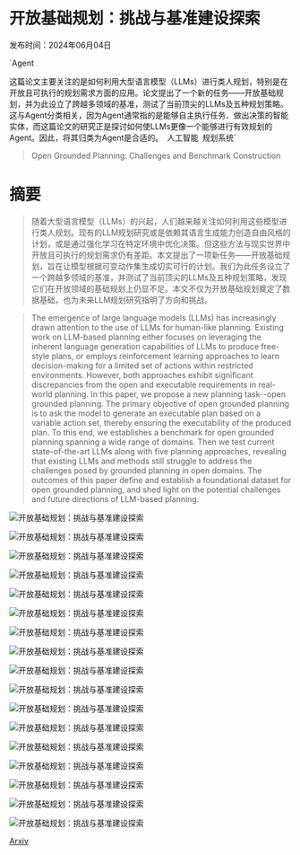# 开放基础规划：挑战与基准建设探索

发布时间：2024年06月04日

`Agent

这篇论文主要关注的是如何利用大型语言模型（LLMs）进行类人规划，特别是在开放且可执行的规划需求方面的应用。论文提出了一个新的任务——开放基础规划，并为此设立了跨越多领域的基准，测试了当前顶尖的LLMs及五种规划策略。这与Agent分类相关，因为Agent通常指的是能够自主执行任务、做出决策的智能实体，而这篇论文的研究正是探讨如何使LLMs更像一个能够进行有效规划的Agent。因此，将其归类为Agent是合适的。` `人工智能` `规划系统`

> Open Grounded Planning: Challenges and Benchmark Construction

# 摘要

> 随着大型语言模型（LLMs）的兴起，人们越来越关注如何利用这些模型进行类人规划。现有的LLM规划研究或是依赖其语言生成能力创造自由风格的计划，或是通过强化学习在特定环境中优化决策。但这些方法与现实世界中开放且可执行的规划需求仍有差距。本文提出了一项新任务——开放基础规划，旨在让模型根据可变动作集生成切实可行的计划。我们为此任务设立了一个跨越多领域的基准，并测试了当前顶尖的LLMs及五种规划策略，发现它们在开放领域的基础规划上仍显不足。本文不仅为开放基础规划奠定了数据基础，也为未来LLM规划研究指明了方向和挑战。

> The emergence of large language models (LLMs) has increasingly drawn attention to the use of LLMs for human-like planning. Existing work on LLM-based planning either focuses on leveraging the inherent language generation capabilities of LLMs to produce free-style plans, or employs reinforcement learning approaches to learn decision-making for a limited set of actions within restricted environments. However, both approaches exhibit significant discrepancies from the open and executable requirements in real-world planning. In this paper, we propose a new planning task--open grounded planning. The primary objective of open grounded planning is to ask the model to generate an executable plan based on a variable action set, thereby ensuring the executability of the produced plan. To this end, we establishes a benchmark for open grounded planning spanning a wide range of domains. Then we test current state-of-the-art LLMs along with five planning approaches, revealing that existing LLMs and methods still struggle to address the challenges posed by grounded planning in open domains. The outcomes of this paper define and establish a foundational dataset for open grounded planning, and shed light on the potential challenges and future directions of LLM-based planning.

![开放基础规划：挑战与基准建设探索](../../../paper_images/2406.02903/x1.png)

![开放基础规划：挑战与基准建设探索](../../../paper_images/2406.02903/x2.png)

![开放基础规划：挑战与基准建设探索](../../../paper_images/2406.02903/x3.png)

![开放基础规划：挑战与基准建设探索](../../../paper_images/2406.02903/x4.png)

![开放基础规划：挑战与基准建设探索](../../../paper_images/2406.02903/x5.png)

![开放基础规划：挑战与基准建设探索](../../../paper_images/2406.02903/x6.png)

![开放基础规划：挑战与基准建设探索](../../../paper_images/2406.02903/x7.png)

![开放基础规划：挑战与基准建设探索](../../../paper_images/2406.02903/x8.png)

![开放基础规划：挑战与基准建设探索](../../../paper_images/2406.02903/x9.png)

![开放基础规划：挑战与基准建设探索](../../../paper_images/2406.02903/x10.png)

![开放基础规划：挑战与基准建设探索](../../../paper_images/2406.02903/x11.png)

![开放基础规划：挑战与基准建设探索](../../../paper_images/2406.02903/x12.png)

![开放基础规划：挑战与基准建设探索](../../../paper_images/2406.02903/x13.png)

![开放基础规划：挑战与基准建设探索](../../../paper_images/2406.02903/x14.png)

![开放基础规划：挑战与基准建设探索](../../../paper_images/2406.02903/x15.png)

![开放基础规划：挑战与基准建设探索](../../../paper_images/2406.02903/x16.png)

![开放基础规划：挑战与基准建设探索](../../../paper_images/2406.02903/x17.png)

[Arxiv](https://arxiv.org/abs/2406.02903)